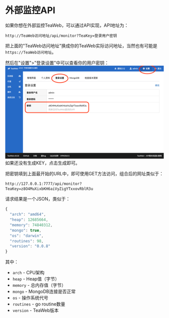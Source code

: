 # 外部监控API
如果你想在外部监控TeaWeb，可以通过API实现，API地址为：
~~~
http://TeaWeb访问地址/api/monitor?TeaKey=登录用户密钥
~~~
把上面的"TeaWeb访问地址"换成你的TeaWeb实际访问地址，当然也有可能是`https://TeaWeb访问地址`。

然后在"设置">"登录设置"中可以查看你的用户密钥：
![api_monitor1.png](api_monitor1.png)
如果还没有生成KEY，点击生成即可。

把密钥填到上面最开始的URL中，即可使用GET方法访问，组合后的网址类似于：
~~~
http://127.0.0.1:7777/api/monitor?TeaKey=z8O4MuXixbKH6aiVyZigYTxxovRblR3u
~~~

请求结果是一个JSON，类似于：
~~~javascript
{
  "arch": "amd64",
  "heap": 12685664,
  "memory": 74840312,
  "mongo": true,
  "os": "darwin",
  "routines": 98,
  "version": "0.0.8"
}
~~~

其中：
* `arch` - CPU架构
* `heap` - Heap值（字节）
* `memory` - 总内存值（字节）
* `mongo` - MongoDB连接是否正常
* `os` - 操作系统代号
* `routines` - go routine数量
* `version` - TeaWeb版本
